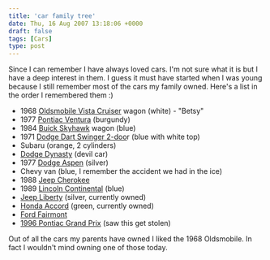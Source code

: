 ```yaml
---
title: 'car family tree'
date: Thu, 16 Aug 2007 13:18:06 +0000
draft: false
tags: [Cars]
type: post
---
```


Since I can remember I have always loved cars. I'm not sure what it is but I have a deep interest in them. I guess it must have started when I was young because I still remember most of the cars my family owned. Here's a list in the order I remembered them :)

*   1968 [Oldsmobile Vista Cruiser](http://en.wikipedia.org/wiki/Oldsmobile_Vista_Cruiser) wagon (white) - "Betsy"
*   1977 [Pontiac Ventura](http://en.wikipedia.org/wiki/Pontiac_Ventura) (burgundy)
*   1984 [Buick Skyhawk](http://en.wikipedia.org/wiki/Buick_Skyhawk) wagon (blue)
*   1971 [Dodge Dart Swinger 2-doo](http://en.wikipedia.org/wiki/Dodge_Dart)r (blue with white top)
*   Subaru (orange, 2 cylinders)
*   [Dodge Dynasty](http://en.wikipedia.org/wiki/Dodge_Dynasty) (devil car)
*   1977 [Dodge Aspen](http://en.wikipedia.org/wiki/Dodge_Aspen) (silver)
*   Chevy van (blue, I remember the accident we had in the ice)
*   1988 [Jeep Cherokee](http://en.wikipedia.org/wiki/Jeep_Cherokee_%28XJ%29)
*   1989 [Lincoln Continental](http://en.wikipedia.org/wiki/Lincoln_Continental#1988_-_1994) (blue)
*   [Jeep Liberty](http://en.wikipedia.org/wiki/Jeep_Liberty) (silver, currently owned)
*   [Honda Accord](http://en.wikipedia.org/wiki/Honda_Accord#Sixth_generation_.281998.E2.80.932002.29) (green, currently owned)
*   [Ford Fairmont](http://en.wikipedia.org/wiki/Ford_Fairmont)
*   [1996 Pontiac Grand Prix](http://en.wikipedia.org/wiki/Pontiac_Grand_Prix#1996) (saw this get stolen)

Out of all the cars my parents have owned I liked the 1968 Oldsmobile. In fact I wouldn't mind owning one of those today.